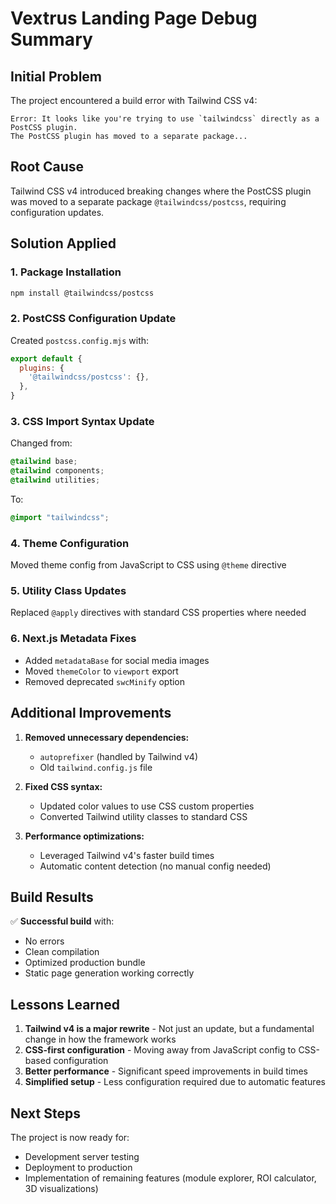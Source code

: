 # Vextrus Landing Page Debug Summary

## Initial Problem

The project encountered a build error with Tailwind CSS v4:
```
Error: It looks like you're trying to use `tailwindcss` directly as a PostCSS plugin. 
The PostCSS plugin has moved to a separate package...
```

## Root Cause

Tailwind CSS v4 introduced breaking changes where the PostCSS plugin was moved to a separate package `@tailwindcss/postcss`, requiring configuration updates.

## Solution Applied

### 1. Package Installation
```bash
npm install @tailwindcss/postcss
```

### 2. PostCSS Configuration Update
Created `postcss.config.mjs` with:
```javascript
export default {
  plugins: {
    '@tailwindcss/postcss': {},
  },
}
```

### 3. CSS Import Syntax Update
Changed from:
```css
@tailwind base;
@tailwind components;
@tailwind utilities;
```

To:
```css
@import "tailwindcss";
```

### 4. Theme Configuration
Moved theme config from JavaScript to CSS using `@theme` directive

### 5. Utility Class Updates
Replaced `@apply` directives with standard CSS properties where needed

### 6. Next.js Metadata Fixes
- Added `metadataBase` for social media images
- Moved `themeColor` to `viewport` export
- Removed deprecated `swcMinify` option

## Additional Improvements

1. **Removed unnecessary dependencies:**
   - `autoprefixer` (handled by Tailwind v4)
   - Old `tailwind.config.js` file

2. **Fixed CSS syntax:**
   - Updated color values to use CSS custom properties
   - Converted Tailwind utility classes to standard CSS

3. **Performance optimizations:**
   - Leveraged Tailwind v4's faster build times
   - Automatic content detection (no manual config needed)

## Build Results

✅ **Successful build** with:
- No errors
- Clean compilation
- Optimized production bundle
- Static page generation working correctly

## Lessons Learned

1. **Tailwind v4 is a major rewrite** - Not just an update, but a fundamental change in how the framework works
2. **CSS-first configuration** - Moving away from JavaScript config to CSS-based configuration
3. **Better performance** - Significant speed improvements in build times
4. **Simplified setup** - Less configuration required due to automatic features

## Next Steps

The project is now ready for:
- Development server testing
- Deployment to production
- Implementation of remaining features (module explorer, ROI calculator, 3D visualizations)